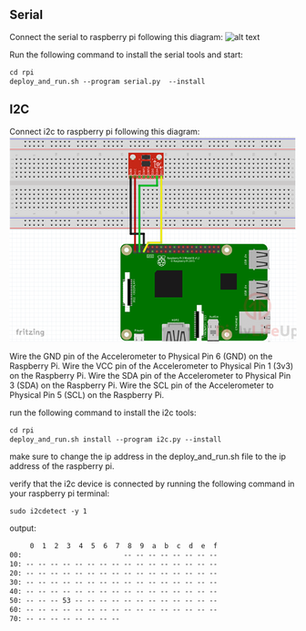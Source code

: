 
## Serial

Connect the serial to raspberry pi following this diagram:
![alt text](docs/Serial.png)

Run the following command to install the serial tools and start:
```
cd rpi
deploy_and_run.sh --program serial.py  --install 
```

## I2C

Connect i2c to raspberry pi following this diagram:
![alt text](docs/i2c-wiring.png)

Wire the GND pin of the Accelerometer to Physical Pin 6 (GND) on the Raspberry Pi.
Wire the VCC pin of the Accelerometer to Physical Pin 1 (3v3) on the Raspberry Pi.
Wire the SDA pin of the Accelerometer to Physical Pin 3 (SDA) on the Raspberry Pi.
Wire the SCL pin of the Accelerometer to Physical Pin 5 (SCL) on the Raspberry Pi.

run the following command to install the i2c tools:
```
cd rpi
deploy_and_run.sh install --program i2c.py --install 
```

make sure to change the ip address in the deploy_and_run.sh file to the ip address of the raspberry pi.

verify that the i2c device is connected by running the following command in your raspberry pi terminal:
```
sudo i2cdetect -y 1
```
output:
```
     0  1  2  3  4  5  6  7  8  9  a  b  c  d  e  f
00:                         -- -- -- -- -- -- -- -- 
10: -- -- -- -- -- -- -- -- -- -- -- -- -- -- -- -- 
20: -- -- -- -- -- -- -- -- -- -- -- -- -- -- -- -- 
30: -- -- -- -- -- -- -- -- -- -- -- -- -- -- -- -- 
40: -- -- -- -- -- -- -- -- -- -- -- -- -- -- -- -- 
50: -- -- -- 53 -- -- -- -- -- -- -- -- -- -- -- -- 
60: -- -- -- -- -- -- -- -- -- -- -- -- -- -- -- -- 
70: -- -- -- -- -- -- -- --   
```

